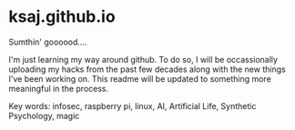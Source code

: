 # ksaj.github.io
Sumthin' goooood....

I'm just learning my way around github. To do so, I will be occassionally uploading my hacks from the past few decades along with the new things I've been working on. This readme will be updated to something more meaningful in the process.

Key words: infosec, raspberry pi, linux, AI, Artificial Life, Synthetic Psychology, magic
